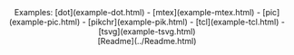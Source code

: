 <center>
Examples: 
[dot](example-dot.html) -
[mtex](example-mtex.html) -
[pic](example-pic.html) -
[pikchr](example-pik.html) -
[tcl](example-tcl.html) -
[tsvg](example-tsvg.html) 
</center>

<center>
[Readme](../Readme.html)
</center>
